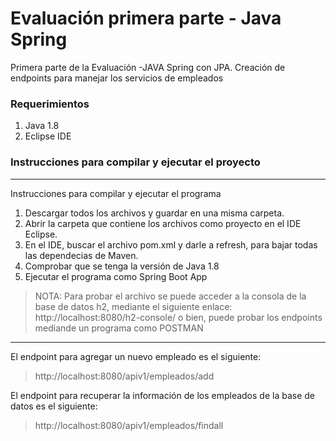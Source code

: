 # Evaluación primera parte - Java Spring
Primera parte de la Evaluación -JAVA Spring con JPA. Creación de endpoints para manejar los servicios de empleados

### Requerimientos

1. Java 1.8
2. Eclipse IDE

### Instrucciones para compilar y ejecutar el proyecto
***
Instrucciones para compilar y ejecutar el programa
1. Descargar todos los archivos y guardar en una misma carpeta.
2. Abrir la carpeta que contiene los archivos como proyecto en el IDE Eclipse.
3. En el IDE, buscar el archivo pom.xml y darle a refresh, para bajar todas las dependecias de Maven.
4. Comprobar que se tenga la versión de Java 1.8
5. Ejecutar el programa como Spring Boot App

>NOTA: Para probar el archivo se puede acceder a la consola de la base de datos h2, mediante el siguiente enlace: http://localhost:8080/h2-console/
o bien, puede probar los endpoints mediande un programa como POSTMAN

***
El endpoint para agregar un nuevo empleado es el siguiente:
> http://localhost:8080/apiv1/empleados/add

El endpoint para recuperar la información de los empleados de la base de datos es el siguiente:
> http://localhost:8080/apiv1/empleados/findall

